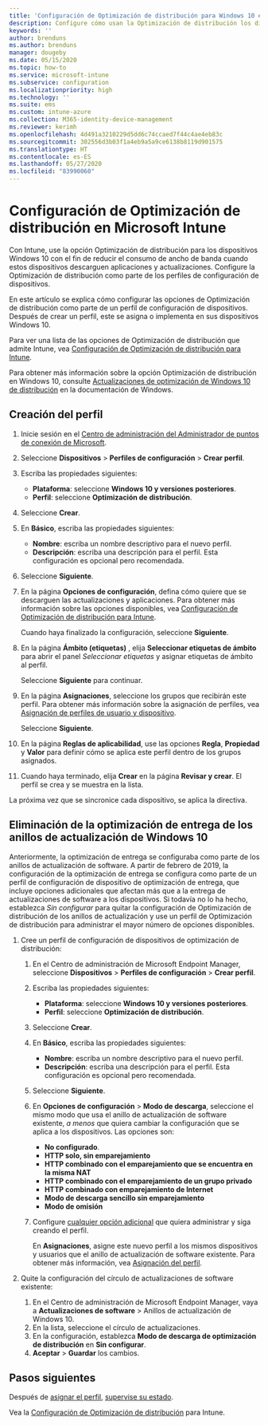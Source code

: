 ```yaml
---
title: 'Configuración de Optimización de distribución para Windows 10 en Microsoft Intune: Azure | Microsoft Docs'
description: Configure cómo usan la Optimización de distribución los dispositivos Windows 10 que administra con Intune. En Intune, cree un perfil de configuración de dispositivos para instalar actualizaciones desde Internet. Vea también cómo reemplazar anillos de actualización existentes con un perfil de Optimización de distribución.
keywords: ''
author: brenduns
ms.author: brenduns
manager: dougeby
ms.date: 05/15/2020
ms.topic: how-to
ms.service: microsoft-intune
ms.subservice: configuration
ms.localizationpriority: high
ms.technology: ''
ms.suite: ems
ms.custom: intune-azure
ms.collection: M365-identity-device-management
ms.reviewer: kerimh
ms.openlocfilehash: 4d491a3210229d5dd6c74ccaed7f44c4ae4eb83c
ms.sourcegitcommit: 302556d3b03f1a4eb9a5a9ce6138b8119d901575
ms.translationtype: HT
ms.contentlocale: es-ES
ms.lasthandoff: 05/27/2020
ms.locfileid: "83990060"
---
```

# <a name="delivery-optimization-settings-in-microsoft-intune"></a>Configuración de Optimización de distribución en Microsoft Intune

Con Intune, use la opción Optimización de distribución para los dispositivos Windows 10 con el fin de reducir el consumo de ancho de banda cuando estos dispositivos descarguen aplicaciones y actualizaciones. Configure la Optimización de distribución como parte de los perfiles de configuración de dispositivos.  

En este artículo se explica cómo configurar las opciones de Optimización de distribución como parte de un perfil de configuración de dispositivos. Después de crear un perfil, este se asigna o implementa en sus dispositivos Windows 10.

Para ver una lista de las opciones de Optimización de distribución que admite Intune, vea [Configuración de Optimización de distribución para Intune](delivery-optimization-settings.md).  

Para obtener más información sobre la opción Optimización de distribución en Windows 10, consulte [Actualizaciones de optimización de Windows 10 de distribución](https://docs.microsoft.com/windows/deployment/update/waas-delivery-optimization) en la documentación de Windows.  

## <a name="create-the-profile"></a>Creación del perfil

1. Inicie sesión en el [Centro de administración del Administrador de puntos de conexión de Microsoft](https://go.microsoft.com/fwlink/?linkid=2109431).

2. Seleccione **Dispositivos** > **Perfiles de configuración** > **Crear perfil**.

3. Escriba las propiedades siguientes:

   - **Plataforma**: seleccione **Windows 10 y versiones posteriores**.
   - **Perfil**: seleccione **Optimización de distribución**.

4. Seleccione **Crear**.

5. En **Básico**, escriba las propiedades siguientes:

   - **Nombre**: escriba un nombre descriptivo para el nuevo perfil.
   - **Descripción**: escriba una descripción para el perfil. Esta configuración es opcional pero recomendada.

6. Seleccione **Siguiente**.

7. En la página **Opciones de configuración**, defina cómo quiere que se descarguen las actualizaciones y aplicaciones. Para obtener más información sobre las opciones disponibles, vea [Configuración de Optimización de distribución para Intune](delivery-optimization-settings.md).

   Cuando haya finalizado la configuración, seleccione **Siguiente**.

8. En la página **Ámbito (etiquetas)** , elija **Seleccionar etiquetas de ámbito** para abrir el panel *Seleccionar etiquetas* y asignar etiquetas de ámbito al perfil.
  
   Seleccione **Siguiente** para continuar.

9. En la página **Asignaciones**, seleccione los grupos que recibirán este perfil. Para obtener más información sobre la asignación de perfiles, vea [Asignación de perfiles de usuario y dispositivo](../configuration/device-profile-assign.md).

   Seleccione **Siguiente**.

10. En la página **Reglas de aplicabilidad**, use las opciones **Regla**, **Propiedad** y **Valor** para definir cómo se aplica este perfil dentro de los grupos asignados.

11. Cuando haya terminado, elija **Crear** en la página **Revisar y crear**. El perfil se crea y se muestra en la lista.

La próxima vez que se sincronice cada dispositivo, se aplica la directiva.

## <a name="remove-delivery-optimization-from-windows-10-update-rings"></a>Eliminación de la optimización de entrega de los anillos de actualización de Windows 10

Anteriormente, la optimización de entrega se configuraba como parte de los anillos de actualización de software. A partir de febrero de 2019, la configuración de la optimización de entrega se configura como parte de un perfil de configuración de dispositivo de optimización de entrega, que incluye opciones adicionales que afectan más que a la entrega de actualizaciones de software a los dispositivos. Si todavía no lo ha hecho, establezca *Sin configurar* para quitar la configuración de Optimización de distribución de los anillos de actualización y use un perfil de Optimización de distribución para administrar el mayor número de opciones disponibles.

1. Cree un perfil de configuración de dispositivos de optimización de distribución:

    1. En el Centro de administración de Microsoft Endpoint Manager, seleccione **Dispositivos** > **Perfiles de configuración** > **Crear perfil**.
    2. Escriba las propiedades siguientes:

        - **Plataforma**: seleccione **Windows 10 y versiones posteriores**.
        - **Perfil**: seleccione **Optimización de distribución**.

    3. Seleccione **Crear**.
    4. En **Básico**, escriba las propiedades siguientes:

        - **Nombre**: escriba un nombre descriptivo para el nuevo perfil.
        - **Descripción**: escriba una descripción para el perfil. Esta configuración es opcional pero recomendada.

    5. Seleccione **Siguiente**.
    6. En **Opciones de configuración** > **Modo de descarga**, seleccione el mismo modo que usa el anillo de actualización de software existente, *a menos* que quiera cambiar la configuración que se aplica a los dispositivos. Las opciones son:

        - **No configurado**.
        - **HTTP solo, sin emparejamiento**
        - **HTTP combinado con el emparejamiento que se encuentra en la misma NAT**
        - **HTTP combinado con el emparejamiento de un grupo privado**
        - **HTTP combinado con emparejamiento de Internet**
        - **Modo de descarga sencillo sin emparejamiento**
        - **Modo de omisión**

    7. Configure [cualquier opción adicional](delivery-optimization-settings.md) que quiera administrar y siga creando el perfil.

        En **Asignaciones**, asigne este nuevo perfil a los mismos dispositivos y usuarios que el anillo de actualización de software existente. Para obtener más información, vea [Asignación del perfil](device-profile-assign.md).

2. Quite la configuración del círculo de actualizaciones de software existente:

    1. En el Centro de administración de Microsoft Endpoint Manager, vaya a **Actualizaciones de software** &gt; Anillos de actualización de Windows 10.
    2. En la lista, seleccione el círculo de actualizaciones.
    3. En la configuración, establezca **Modo de descarga de optimización de distribución** en **Sin configurar**.
    4. **Aceptar** > **Guardar** los cambios.

## <a name="next-steps"></a>Pasos siguientes

Después de [asignar el perfil](device-profile-assign.md), [supervise su estado](device-profile-monitor.md).

Vea la [Configuración de Optimización de distribución](delivery-optimization-settings.md) para Intune.
